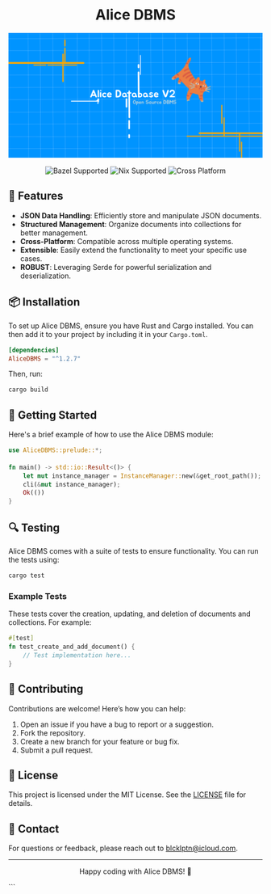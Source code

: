 <div align="center">
  <h1> Alice DBMS</h1>
  <img src="https://github.com/0xBLCKLPTN/Kingdom-System/blob/alice_database-dev/Docs/illustrations/alice_db_logo.png" alt="Alice DBMS Logo"/>
  
  <!-- Badges with better aesthetics -->
  <p>
    <a href="https://bazel.build" style="text-decoration: none;">
      <img src="https://img.shields.io/badge/Bazel-Supported-brightgreen?style=flat-square" alt="Bazel Supported"/>
    </a>
    <a href="https://nixos.org/nix/" style="text-decoration: none;">
      <img src="https://img.shields.io/badge/Nix-Supported-blue?style=flat-square" alt="Nix Supported"/>
    </a>
    <a href="https://en.wikipedia.org/wiki/Cross-platform" style="text-decoration: none;">
      <img src="https://img.shields.io/badge/Cross%20Platform-Yes-orange?style=flat-square" alt="Cross Platform"/>
    </a>
  </p>
</div>

## 🌟 Features

- **JSON Data Handling**: Efficiently store and manipulate JSON documents.
- **Structured Management**: Organize documents into collections for better management.
- **Cross-Platform**: Compatible across multiple operating systems.
- **Extensible**: Easily extend the functionality to meet your specific use cases.
- **ROBUST**: Leveraging Serde for powerful serialization and deserialization.

## 📦 Installation

To set up Alice DBMS, ensure you have Rust and Cargo installed. You can then add it to your project by including it in your `Cargo.toml`.

```toml
[dependencies]
AliceDBMS = "^1.2.7"
```

Then, run:

```bash
cargo build
```

## 🚀 Getting Started

Here's a brief example of how to use the Alice DBMS module:

```rust
use AliceDBMS::prelude::*;

fn main() -> std::io::Result<()> {
    let mut instance_manager = InstanceManager::new(&get_root_path());
    cli(&mut instance_manager);
    Ok(())
}
```

## 🔍 Testing

Alice DBMS comes with a suite of tests to ensure functionality. You can run the tests using:

```bash
cargo test
```

### Example Tests

These tests cover the creation, updating, and deletion of documents and collections. For example:

```rust
#[test]
fn test_create_and_add_document() {
    // Test implementation here...
}
```

## 🤝 Contributing

Contributions are welcome! Here’s how you can help:

1. Open an issue if you have a bug to report or a suggestion.
2. Fork the repository.
3. Create a new branch for your feature or bug fix.
4. Submit a pull request.

## 📄 License

This project is licensed under the MIT License. See the [LICENSE](LICENSE) file for details.

## 📧 Contact

For questions or feedback, please reach out to [blcklptn@icloud.com](mailto:blcklptn@icloud.com).

---

<div align="center">
  <p>Happy coding with Alice DBMS! 🚀</p>
</div>
```
